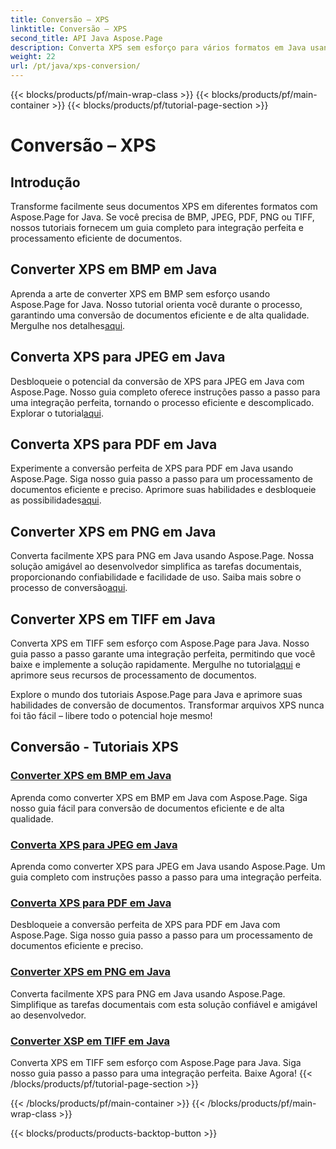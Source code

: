 ```yaml
---
title: Conversão – XPS
linktitle: Conversão – XPS
second_title: API Java Aspose.Page
description: Converta XPS sem esforço para vários formatos em Java usando Aspose.Page. Aprimore o processamento de documentos com nossos guias passo a passo para uma conversão precisa e eficiente.
weight: 22
url: /pt/java/xps-conversion/
---
```


{{< blocks/products/pf/main-wrap-class >}}
{{< blocks/products/pf/main-container >}}
{{< blocks/products/pf/tutorial-page-section >}}

# Conversão – XPS


## Introdução

Transforme facilmente seus documentos XPS em diferentes formatos com Aspose.Page for Java. Se você precisa de BMP, JPEG, PDF, PNG ou TIFF, nossos tutoriais fornecem um guia completo para integração perfeita e processamento eficiente de documentos.

## Converter XPS em BMP em Java

 Aprenda a arte de converter XPS em BMP sem esforço usando Aspose.Page for Java. Nosso tutorial orienta você durante o processo, garantindo uma conversão de documentos eficiente e de alta qualidade. Mergulhe nos detalhes[aqui](./to-bmp/).

## Converta XPS para JPEG em Java

Desbloqueie o potencial da conversão de XPS para JPEG em Java com Aspose.Page. Nosso guia completo oferece instruções passo a passo para uma integração perfeita, tornando o processo eficiente e descomplicado. Explorar o tutorial[aqui](./to-jpeg/).

## Converta XPS para PDF em Java

 Experimente a conversão perfeita de XPS para PDF em Java usando Aspose.Page. Siga nosso guia passo a passo para um processamento de documentos eficiente e preciso. Aprimore suas habilidades e desbloqueie as possibilidades[aqui](./to-pdf/).

## Converter XPS em PNG em Java

 Converta facilmente XPS para PNG em Java usando Aspose.Page. Nossa solução amigável ao desenvolvedor simplifica as tarefas documentais, proporcionando confiabilidade e facilidade de uso. Saiba mais sobre o processo de conversão[aqui](./to-png/).

## Converter XPS em TIFF em Java

 Converta XPS em TIFF sem esforço com Aspose.Page para Java. Nosso guia passo a passo garante uma integração perfeita, permitindo que você baixe e implemente a solução rapidamente. Mergulhe no tutorial[aqui](./to-tiff/) e aprimore seus recursos de processamento de documentos.

Explore o mundo dos tutoriais Aspose.Page para Java e aprimore suas habilidades de conversão de documentos. Transformar arquivos XPS nunca foi tão fácil – libere todo o potencial hoje mesmo!
## Conversão - Tutoriais XPS
### [Converter XPS em BMP em Java](./to-bmp/)
Aprenda como converter XPS em BMP em Java com Aspose.Page. Siga nosso guia fácil para conversão de documentos eficiente e de alta qualidade.
### [Converta XPS para JPEG em Java](./to-jpeg/)
Aprenda como converter XPS para JPEG em Java usando Aspose.Page. Um guia completo com instruções passo a passo para uma integração perfeita.
### [Converta XPS para PDF em Java](./to-pdf/)
Desbloqueie a conversão perfeita de XPS para PDF em Java com Aspose.Page. Siga nosso guia passo a passo para um processamento de documentos eficiente e preciso.
### [Converter XPS em PNG em Java](./to-png/)
Converta facilmente XPS para PNG em Java usando Aspose.Page. Simplifique as tarefas documentais com esta solução confiável e amigável ao desenvolvedor.
### [Converter XSP em TIFF em Java](./to-tiff/)
Converta XPS em TIFF sem esforço com Aspose.Page para Java. Siga nosso guia passo a passo para uma integração perfeita. Baixe Agora!
{{< /blocks/products/pf/tutorial-page-section >}}

{{< /blocks/products/pf/main-container >}}
{{< /blocks/products/pf/main-wrap-class >}}

{{< blocks/products/products-backtop-button >}}
